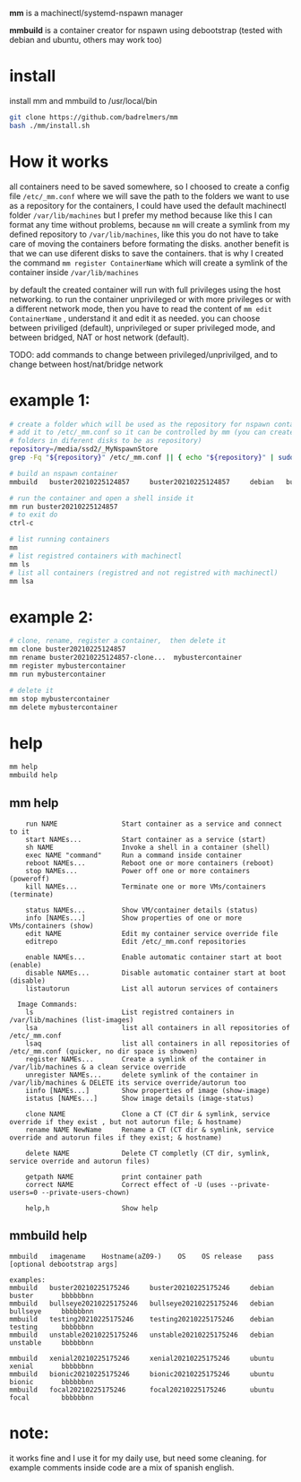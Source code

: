 **mm** is a machinectl/systemd-nspawn manager

**mmbuild** is a container creator for nspawn using debootstrap (tested with debian and ubuntu, others may work too)

# install
install mm and mmbuild to /usr/local/bin
```bash
git clone https://github.com/badrelmers/mm
bash ./mm/install.sh
```

# How it works
all containers need to be saved somewhere, so I choosed to create a config file `/etc/_mm.conf` where we will save the path to the folders we want to use as a repository for the containers, I could have used the default machinectl folder `/var/lib/machines` but I prefer my method because like this I can format any time without problems, because `mm` will create a symlink from my defined repository to `/var/lib/machines`, like this you do not have to take care of moving the containers before formating the disks. another benefit is that we can use diferent disks to save the containers.
that is why I created the command `mm register ContainerName` which will create a symlink of the container inside `/var/lib/machines`

by default the created container will run with full privileges using the host networking. to run the container unprivileged or with more privileges or with a different network mode, then you have to read the content of `mm edit ContainerName` , understand it and edit it as needed. you can choose between priviliged (default), unprivileged or super privileged mode, and between bridged, NAT or host network (default).

TODO: add commands to change between privileged/unprivilged, and to change between host/nat/bridge network

# example 1:
```bash
# create a folder which will be used as the repository for nspawn containers and 
# add it to /etc/_mm.conf so it can be controlled by mm (you can create multiple
# folders in diferent disks to be as repository)
repository=/media/ssd2/_MyNspawnStore
grep -Fq "${repository}" /etc/_mm.conf || { echo "${repository}" | sudo tee -a /etc/_mm.conf ; }

# build an nspawn container
mmbuild   buster20210225124857     buster20210225124857     debian   buster       bbbbbbnn

# run the container and open a shell inside it
mm run buster20210225124857
# to exit do
ctrl-c

# list running containers
mm
# list registred containers with machinectl
mm ls
# list all containers (registred and not registred with machinectl)
mm lsa
```

# example 2:
```bash
# clone, rename, register a container,  then delete it
mm clone buster20210225124857
mm rename buster20210225124857-clone...  mybustercontainer
mm register mybustercontainer
mm run mybustercontainer

# delete it
mm stop mybustercontainer
mm delete mybustercontainer
```

# help
```bash
mm help
mmbuild help
```

## mm help
```
    run NAME                Start container as a service and connect to it
    start NAMEs...          Start container as a service (start)
    sh NAME                 Invoke a shell in a container (shell)
    exec NAME "command"     Run a command inside container
    reboot NAMEs...         Reboot one or more containers (reboot)
    stop NAMEs...           Power off one or more containers (poweroff)
    kill NAMEs...           Terminate one or more VMs/containers (terminate)
  
    status NAMEs...         Show VM/container details (status)
    info [NAMEs...]         Show properties of one or more VMs/containers (show)
    edit NAME               Edit my container service override file
    editrepo                Edit /etc/_mm.conf repositories
    
    enable NAMEs...         Enable automatic container start at boot (enable)
    disable NAMEs...        Disable automatic container start at boot (disable)
    listautorun             List all autorun services of containers
    
  Image Commands:
    ls                      List registred containers in /var/lib/machines (list-images)
    lsa                     list all containers in all repositories of /etc/_mm.conf
    lsaq                    list all containers in all repositories of /etc/_mm.conf (quicker, no dir space is showen)
    register NAMEs...       Create a symlink of the container in /var/lib/machines & a clean service override
    unregister NAMEs...     delete symlink of the container in /var/lib/machines & DELETE its service override/autorun too
    iinfo [NAMEs...]        Show properties of image (show-image)
    istatus [NAMEs...]      Show image details (image-status)
    
    clone NAME              Clone a CT (CT dir & symlink, service override if they exist , but not autorun file; & hostname)
    rename NAME NewName     Rename a CT (CT dir & symlink, service override and autorun files if they exist; & hostname)
    
    delete NAME             Delete CT completly (CT dir, symlink, service override and autorun files)
    
    getpath NAME            print container path
    correct NAME            Correct effect of -U (uses --private-users=0 --private-users-chown)
    
    help,h                  Show help
```

## mmbuild help
```
mmbuild   imagename    Hostname(aZ09-)    OS    OS release    pass    [optional debootstrap args]

examples:
mmbuild   buster20210225175246     buster20210225175246     debian   buster       bbbbbbnn
mmbuild   bullseye20210225175246   bullseye20210225175246   debian   bullseye     bbbbbbnn
mmbuild   testing20210225175246    testing20210225175246    debian   testing      bbbbbbnn
mmbuild   unstable20210225175246   unstable20210225175246   debian   unstable     bbbbbbnn

mmbuild   xenial20210225175246     xenial20210225175246     ubuntu   xenial       bbbbbbnn
mmbuild   bionic20210225175246     bionic20210225175246     ubuntu   bionic       bbbbbbnn
mmbuild   focal20210225175246      focal20210225175246      ubuntu   focal        bbbbbbnn
```

# note:
it works fine and I use it for my daily use, but need some cleaning. for example comments inside code are a mix of spanish english.

